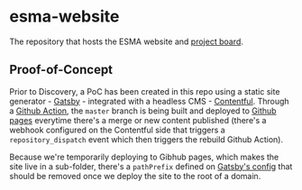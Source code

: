 esma-website
====

The repository that hosts the ESMA website and [project board](https://github.com/redbadger/esma-website/projects).

## Proof-of-Concept

Prior to Discovery, a PoC has been created in this repo using a static site generator - [Gatsby](https://www.gatsbyjs.org/) - integrated with a headless CMS - [Contentful](https://www.contentful.com/). Through a [Github Action](./.github/workflows/deploy-master.yml), the `master` branch is being built and deployed to [Github pages](https://redbadger.github.io/esma-website/) everytime there's a merge or new content published (there's a webhook configured on the Contentful side that triggers a `repository_dispatch` event which then triggers the rebuild Github Action).

Because we're temporarily deploying to Gibhub pages, which makes the site live in a sub-folder, there's a `pathPrefix` defined on [Gatsby's config](./gastby-config.js) that should be removed once we deploy the site to the root of a domain.
